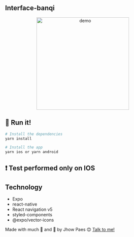 ## Interface-banqi

<p align="center">
  <img alt="demo" src="https://media.giphy.com/media/NuaNNOdqOxT8tjphiE/giphy.gif" width="300px">
</p>

## :iphone: Run it!

```bash
# Install the dependencies
yarn install

# Install the app
yarn ios or yarn android

```

## :exclamation: Test performed only on IOS

## Technology

- Expo
- react-native
- React navigation v5
- styled-components
- @expo/vector-icons



Made with much :purple_heart: and :muscle: by Jhow Paes :blush: <a href="https://www.linkedin.com/in/jhowpaes/">Talk to me!</a>
